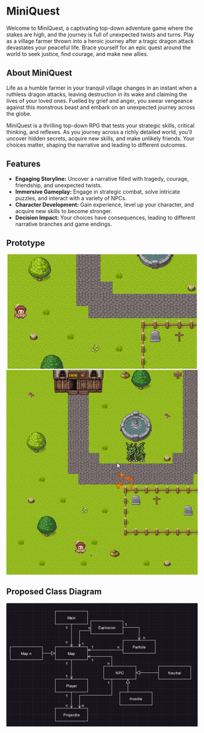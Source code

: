 # MiniQuest
Welcome to MiniQuest, a captivating top-down adventure game where the stakes are high, and the journey is full of unexpected twists and turns. Play as a village farmer thrown into a heroic journey after a tragic dragon attack devastates your peaceful life. Brace yourself for an epic quest around the world to seek justice, find courage, and make new allies.

## About MiniQuest
Life as a humble farmer in your tranquil village changes in an instant when a ruthless dragon attacks, leaving destruction in its wake and claiming the lives of your loved ones. Fuelled by grief and anger, you swear vengeance against this monstrous beast and embark on an unexpected journey across the globe.

MiniQuest is a thrilling top-down RPG that tests your strategic skills, critical thinking, and reflexes. As you journey across a richly detailed world, you'll uncover hidden secrets, acquire new skills, and make unlikely friends. Your choices matter, shaping the narrative and leading to different outcomes.

## Features
- **Engaging Storyline:** Uncover a narrative filled with tragedy, courage, friendship, and unexpected twists.
- **Immersive Gameplay:** Engage in strategic combat, solve intricate puzzles, and interact with a variety of NPCs.
- **Character Development:** Gain experience, level up your character, and acquire new skills to become stronger.
- **Decision Impact:** Your choices have consequences, leading to different narrative branches and game endings.

## Prototype
<p align="center">
  <img src="example.gif" alt="prototype1"/>
  <img src="example2.gif" alt="prototype2"/>
</p>

## Proposed Class Diagram
<p align="center">
  <img src="class_diagram.JPG" alt="class_diagram"/>
</p>

